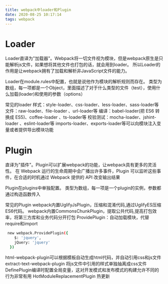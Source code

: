 ```yaml
---
title: webpack中loader和Plugin
date: 2020-08-25 10:17:14
tags: webpack 
---
```


# Loader
Loader直译为"加载器"。Webpack将一切文件视为模块，但是webpack原生是只能解析js文件，如果想将其他文件也打包的话，就会用到loader。 所以Loader的作用是让webpack拥有了加载和解析非JavaScript文件的能力。

Loader在module.rules中配置，也就是说他作为模块的解析规则而存在。 类型为数组，每一项都是一个Object，里面描述了对于什么类型的文件（test），使用什么加载(loader)和使用的参数（options）

常见的loader
样式：style-loader、css-loader、less-loader、sass-loader等
文件：raw-loader、file-loader 、url-loader等
编译：babel-loader(把 ES6 转换成 ES5)、coffee-loader 、ts-loader等
校验测试：mocha-loader、jshint-loader 、eslint-loader等
imports-loader、exports-loader等可以向模块注入变量或者提供导出模块功能

# Plugin 
直译为"插件"。Plugin可以扩展webpack的功能，让webpack具有更多的灵活性。 在 Webpack 运行的生命周期中会广播出许多事件，Plugin 可以监听这些事件，在合适的时机通过 Webpack 提供的 API 改变输出结果

Plugin在plugins中单独配置。 类型为数组，每一项是一个plugin的实例，参数都通过构造函数传入

常见的Plugin
webpack内置UglifyJsPlugin，压缩和混淆代码,通过UglifyES压缩ES6代码。
webpack内置CommonsChunkPlugin，提取公共代码,提高打包效率，将第三方库和业务代码分开打包
ProvidePlugin：自动加载模块，代替require和import 
``` bash
 new webpack.ProvidePlugin({ 
    $: 'jquery',
    jQuery: 'jquery' 
  })
```
html-webpack-plugin可以根据模板自动生成html代码，并自动引用css和js文件
extract-text-webpack-plugin 将js文件中引用的样式单独抽离成css文件
DefinePlugin编译时配置全局变量，这对开发模式和发布模式的构建允许不同的行为非常有用
HotModuleReplacementPlugin 热更新
